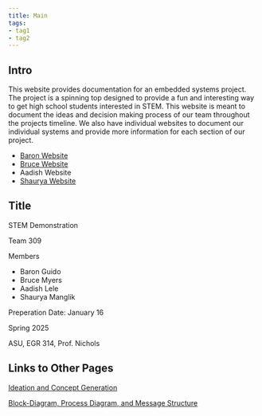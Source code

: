 ```yaml
---
title: Main
tags:
- tag1
- tag2
---
```


## Intro

This website provides documentation for an embedded systems project. The project is a spinning top designed to provide a fun and interesting way to get high school students interested in STEM. This website is meant to document the ideas and decision making process of our team throughout the projects timeline. We also have individual websites to document our individual systems and provide more information for each section of our project.

- [Baron Website](https://scoon04.github.io/)
- [Bruce Website](https://ibmyers2.github.io/EGR314_Team309_IBM/)
- Aadish Website
- [Shaurya Website](https://shauryamanglik.github.io/shauryamanglik/)

## Title

STEM Demonstration

Team 309

Members

- Baron Guido
- Bruce Myers
- Aadish Lele
- Shaurya Manglik

Preperation Date: January 16

Spring 2025

ASU, EGR 314, Prof. Nichols

## Links to Other Pages

[Ideation and Concept Generation](Ideation-and-Concept-Generation.md)

[Block-Diagram, Process Diagram, and Message Structure](Block-Diagram-Process-Diagram-Message-Structure.md)

